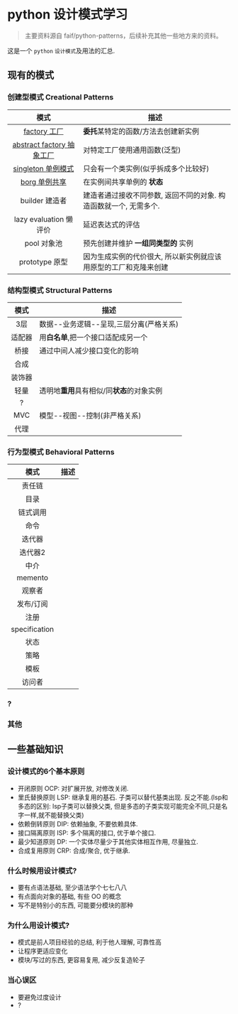 # python 设计模式学习

> 主要资料源自 faif/python-patterns，后续补充其他一些地方来的资料。

这是一个 `python` `设计模式`及用法的汇总.

## 现有的模式

### 创建型模式 Creational Patterns
| 模式 | 描述 |
|:---:|------|
| [factory 工厂](patterns/factory.py) | **委托**某特定的函数/方法去创建新实例 |
| [abstract factory 抽象工厂](patterns/abstract_factory.py) | 对特定工厂使用通用函数(泛型) |
| [singleton 单例模式](patterns/singleton.py) | 只会有一个类实例(似乎拆成多个比较好) |
| [borg 单例共享](patterns/borg.py) | 在实例间共享单例的 **状态** |
| builder 建造者 | 建造者通过接收不同参数, 返回不同的对象. 构造函数就一个, 无需多个. |
| lazy evaluation 懒评价 | 延迟表达式的评估 |
| pool 对象池 | 预先创建并维护 **一组同类型的** 实例 |
| prototype 原型 | 因为生成实例的代价很大, 所以新实例就应该用原型的工厂和克隆来创建 |


### 结构型模式 Structural Patterns
| 模式 | 描述 |
|:---:|------|
| 3层 | 数据--业务逻辑--呈现,三层分离(严格关系) |
| 适配器 | 用**白名单**,把一个接口适配成另一个 |
| 桥接 | 通过中间人减少接口变化的影响 |
| 合成 |  |
| 装饰器 |  |
| 轻量 | 透明地**重用**具有相似/同**状态**的对象实例 |
| ? |  |
| MVC | 模型--视图--控制(非严格关系) |
| 代理 |  |


### 行为型模式 Behavioral Patterns
| 模式 | 描述 |
|:---:|------|
| 责任链 |  |
| 目录 |  |
| 链式调用 |  |
| 命令 |  |
| 迭代器 |  |
| 迭代器2 |  |
| 中介 |  |
| memento |  |
| 观察者 |  |
| 发布/订阅 |  |
| 注册 |  |
| specification |  |
| 状态 |  |
| 策略 |  |
| 模板 |  |
| 访问者 |  |

### ?

### 其他


## 一些基础知识

### 设计模式的6个基本原则
- 开闭原则 OCP: 对扩展开放, 对修改关闭.
- 里氏替换原则 LSP: 继承复用的基石. 子类可以替代基类出现. 反之不能.(lsp和多态的区别: lsp子类可以替换父类, 但是多态的子类实现可能完全不同,只是名字一样,就不能替换父类)
- 依赖倒转原则 DIP: 依赖抽象, 不要依赖具体.
- 接口隔离原则 ISP: 多个隔离的接口, 优于单个接口.
- 最少知道原则 DP: 一个实体尽量少于其他实体相互作用, 尽量独立.
- 合成复用原则 CRP: 合成/聚合, 优于继承.


### 什么时候用设计模式?
- 要有点语法基础, 至少语法学个七七八八
- 有点面向对象的基础, 有些 OO 的概念
- 写不是特别小的东西, 可能要分模块的那种

### 为什么用设计模式?
- 模式是前人项目经验的总结, 利于他人理解, 可靠性高
- 让程序更适应变化
- 模块/写过的东西, 更容易复用, 减少反复造轮子

### 当心误区
- 要避免过度设计
- ?



